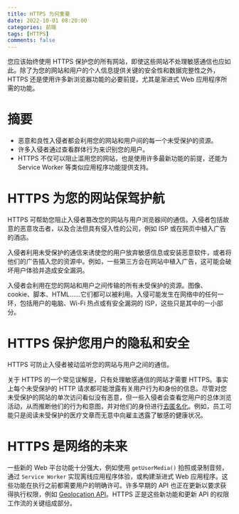 ```yaml
---
title: HTTPS 为何重要
date: 2022-10-01 08:20:00
categories: 前端
tags: [HTTPS]
comments: false
---
```


您应该始终使用 HTTPS 保护您的所有网站，即使这些网站不处理敏感通信也应如此。除了为您的网站和用户的个人信息提供关键的安全性和数据完整性之外，HTTPS 还是使用许多新浏览器功能的必要前提，尤其是渐进式 Web 应用程序所需的功能。

# 摘要
- 恶意和良性入侵者都会利用您的网站和用户间的每一个未受保护的资源。
- 许多入侵者通过查看群体行为来识别您的用户。
- HTTPS 不仅可以阻止滥用您的网站，也是使用许多最新功能的前提，还能为 Service Worker 等类似应用程序功能提供支持。

<!-- more -->

# HTTPS 为您的网站保驾护航
HTTPS 可帮助您阻止入侵者篡改您的网站与用户浏览器间的通信。入侵者包括故意的恶意攻击者，以及合法但具有侵入性的公司，例如 ISP 或在网页中植入广告的酒店。

入侵者利用未受保护的通信来诱使您的用户放弃敏感信息或安装恶意软件，或者将他们的广告插入您的资源中。例如，一些第三方会在网站中植入广告，这可能会破坏用户体验并造成安全漏洞。

入侵者会利用在您的网站和用户之间传输的所有未受保护的资源。图像、cookie、脚本、HTML……它们都可以被利用。入侵可能发生在网络中的任何一环，包括用户的电脑、Wi-Fi 热点或有安全漏洞的 ISP，这些只是其中的一小部分。

# HTTPS 保护您用户的隐私和安全
HTTPS 可防止入侵者被动监听您的网站与用户之间的通信。

关于 HTTPS 的一个常见误解是，只有处理敏感通信的网站才需要 HTTPS。事实上每个未受保护的 HTTP 请求都可能泄露有关用户行为和身份的信息。尽管对您未受保护的网站的单次访问看似没有恶意，但一些入侵者会查看您用户的总体浏览活动，从而推断他们的行为和意图，并对他们的身份进行[去匿名化](https://en.wikipedia.org/wiki/Data_re-identification)。例如，员工可能只是阅读未受保护的医疗文章而无意中向雇主透露了敏感的健康状况。

# HTTPS 是网络的未来
一些新的 Web 平台功能十分强大，例如使用 `getUserMedia()` 拍照或录制音频，通过 `Service Worker` 实现离线应用程序体验，或构建渐进式 Web 应用程序。这些功能在执行之前都需要用户的明确许可。许多早期的 API 也正在更新以要求获得执行权限，例如 [Geolocation API](https://developer.mozilla.org/docs/Web/API/Geolocation/Using_geolocation)。HTTPS 正是这些新功能和更新 API 的权限工作流的关键组成部分。
